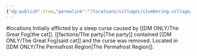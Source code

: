 ```yaml
---
{"dg-publish":true,"permalink":"/locations/villages/slumbering-village/"}
---
```


#locations 
Initially afflicted by a sleep curse caused by [[DM ONLY/The Great Fog\|the cat]].
[[factions/The party\|The party]] contained [[DM ONLY/The Great Fog\|said cat]] and the curse was removed. 
Located in [[DM ONLY/The Permafrost Region\|The Permafrost Region]].
